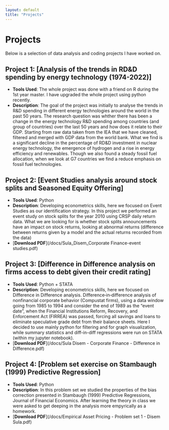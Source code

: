 ```yaml
---
layout: default
title: "Projects"
---
```


# Projects

Below is a selection of data analysis and coding projects I have worked on.

## Project 1: [Analysis of the trends in RD&D spending by energy technology (1974-2022)]
- **Tools Used**: The whole project was done with a friend on R during the 1st year master. I have upgraded the whole project using python recently.
- **Description**: The goal of the project was initially to analyse the trends in R&D spending in different energy technologies around the world in the past 50 years. The research question was whther there has been a change in the energy technology R&D spending among countries (and group of countries) over the last 50 years and how does it relate to their GDP.
Starting from raw data taken from the IEA that we have cleaned, filtered and merged with GDP data from the world bank.
What we find is a significant decline in the percentage of RD&D investment in nuclear energy technology, the emergence of hydrogen and a rise in energy efficiency and renewables. Though we also found a steady fossil fuel allocation, when we look at G7 countries we find a reduce emphasis on fossil fuel technologies.

## Project 2: [Event Studies analysis around stock splits and Seasoned Equity Offering]
- **Tools Used**: Python
- **Description**: Developing econometrics skills, here we focused on Event Studies as our identification strategy. In this project we performed an event study on stock splits for the year 2010 using CRSP daily return data.
What we are looking for is whether stock splits announcements have an impact on stock returns, looking at abnormal returns (difference between returns given by a model and the actual returns recorded from the data)
- [**Download PDF**](/docs/Sula_Disem_Corporate Finance-event studies.pdf)

## Project 3: [Difference in Difference analysis on firms access to debt given their credit rating]
- **Tools Used**: Python + STATA
- **Description**: Developing econometrics skills, here we focused on Difference in Difference analysis. Difference‐in‐difference analysis of nonfinancial corporate behavior (Compustat firms), using
a data window going from 1985 to 1994 and consider the end of 1989 as the “event date”, when the Financial Institutions Reform, Recovery, and Enforcement Act (FIRREA) was passed, forcing all savings and loans to eliminate speculative grade debt from their balance sheets.
Here I decided to use mainly python for filtering and for graph visualization, while summary statistics and diff-in-diff regressions were run on STATA (within my jupyter notebook).
- [**Download PDF**](/docs/Sula Disem - Corporate Finance - Difference in Difference.pdf)

## Project 4: [Problem set exercise on Stambaugh (1999) Predictive Regression]
- **Tools Used**: Python
- **Description**: In this problem set we studied the properties of the bias correction presented in Stambaugh (1999) Predictive Regressions, Journal of Financial Economics. After learning the theory in class we were asked to get deeping in the analysis more empyrically as a homework.
- [**Download PDF**](/docs/Empirical Asset Pricing - Problem set 1 - Disem Sula.pdf)
